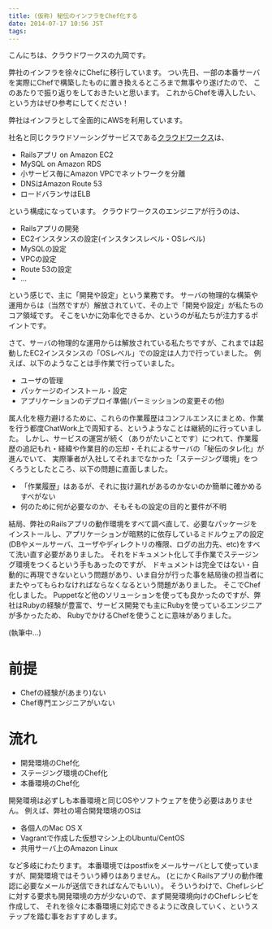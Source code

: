 ```yaml
---
title: (仮称) 秘伝のインフラをChef化する
date: 2014-07-17 10:56 JST
tags:
---
```


こんにちは、クラウドワークスの九岡です。

弊社のインフラを徐々にChefに移行しています。
つい先日、一部の本番サーバを実際にChefで構築したものに置き換えるところまで無事やり遂げたので、
このあたりで振り返りをしておきたいと思います。
これからChefを導入したい、という方はぜひ参考にしてください！

弊社はインフラとして全面的にAWSを利用しています。

社名と同じクラウドソーシングサービスである[クラウドワークス](http://crowdworks.jp)は、

- Railsアプリ on Amazon EC2
- MySQL on Amazon RDS
- 小サービス毎にAmazon VPCでネットワークを分離
- DNSはAmazon Route 53
- ロードバランサはELB

という構成になっています。
クラウドワークスのエンジニアが行うのは、

- Railsアプリの開発
- EC2インスタンスの設定(インスタンスレベル・OSレベル)
- MySQLの設定
- VPCの設定
- Route 53の設定
- ...

という感じで、主に「開発や設定」という業務です。
サーバの物理的な構築や運用からは（当然ですが）解放されていて、その上で「開発や設定」が私たちのコア領域です。
そこをいかに効率化できるか、というのが私たちが注力するポイントです。

さて、サーバの物理的な運用からは解放されている私たちですが、これまでは起動したEC2インスタンスの「OSレベル」での設定は人力で行っていました。
例えば、以下のようなことは手作業で行っていました。

- ユーザの管理
- パッケージのインストール・設定
- アプリケーションのデプロイ準備(パーミッションの変更その他)

属人化を極力避けるために、これらの作業履歴はコンフルエンスにまとめ、作業を行う都度ChatWork上で周知する、というようなことは継続的に行っていました。
しかし、サービスの運営が続く（ありがたいことです）につれて、作業履歴の追記もれ・経緯や作業目的の忘却・それによるサーバの「秘伝のタレ化」が進んでいて、
実際筆者が入社してそれまでなかった「ステージング環境」をつくろうとしたところ、以下の問題に直面しました。

- 「作業履歴」はあるが、それに抜け漏れがあるのかないのか簡単に確かめるすべがない
- 何のために何が必要なのか、そもそもの設定の目的と要件が不明

結局、弊社のRailsアプリの動作環境をすべて調べ直して、必要なパッケージをインストールし、アプリケーションが暗黙的に依存しているミドルウェアの設定(DBやメールサーバ、ユーザやディレクトリの権限、ログの出力先、etc)をすべて洗い直す必要がありました。
それをドキュメント化して手作業でステージング環境をつくるという手もあったのですが、
ドキュメントは完全ではない・自動的に再現できないという問題があり、いま自分が行った事を結局後の担当者にまたやってもらわなければならなくなるという問題がありました。
そこでChef化しました。
Puppetなど他のソリューションを使っても良かったのですが、弊社はRubyの経験が豊富で、サービス開発でも主にRubyを使っているエンジニアが多かったため、
RubyでかけるChefを使うことに意味がありました。

(執筆中...)

# 前提

* Chefの経験が(あまり)ない
* Chef専門エンジニアがいない

# 流れ

* 開発環境のChef化
* ステージング環境のChef化
* 本番環境のChef化

開発環境は必ずしも本番環境と同じOSやソフトウェアを使う必要はありません。
例えば、弊社の場合開発環境のOSは

* 各個人のMac OS X
* Vagrantで作成した仮想マシン上のUbuntu/CentOS
* 共用サーバ上のAmazon Linux

など多岐にわたります。
本番環境ではpostfixをメールサーバとして使っていますが、開発環境ではそういう縛りはありません。
(とにかくRailsアプリの動作確認に必要なメールが送信できればなんでもいい）。
そういうわけで、Chefレシピに対する要求も開発環境の方が少ないので、まず開発環境向けのChefレシピを作成して、
それを徐々に本番環境に対応できるように改良していく、というステップを踏む事をおすすめします。
